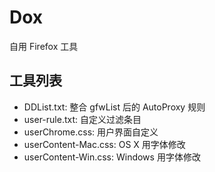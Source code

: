 # Dox

自用 Firefox 工具

## 工具列表

* DDList.txt: 整合 gfwList 后的 AutoProxy 规则
* user-rule.txt: 自定义过滤条目
* userChrome.css: 用户界面自定义
* userContent-Mac.css: OS X 用字体修改
* userContent-Win.css: Windows 用字体修改